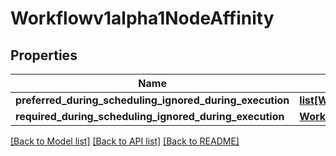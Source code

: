 # Workflowv1alpha1NodeAffinity

## Properties
Name | Type | Description | Notes
------------ | ------------- | ------------- | -------------
**preferred_during_scheduling_ignored_during_execution** | [**list[Workflowv1alpha1PreferredSchedulingTerm]**](Workflowv1alpha1PreferredSchedulingTerm.md) |  | [optional] 
**required_during_scheduling_ignored_during_execution** | [**Workflowv1alpha1NodeSelector**](Workflowv1alpha1NodeSelector.md) |  | [optional] 

[[Back to Model list]](../README.md#documentation-for-models) [[Back to API list]](../README.md#documentation-for-api-endpoints) [[Back to README]](../README.md)


